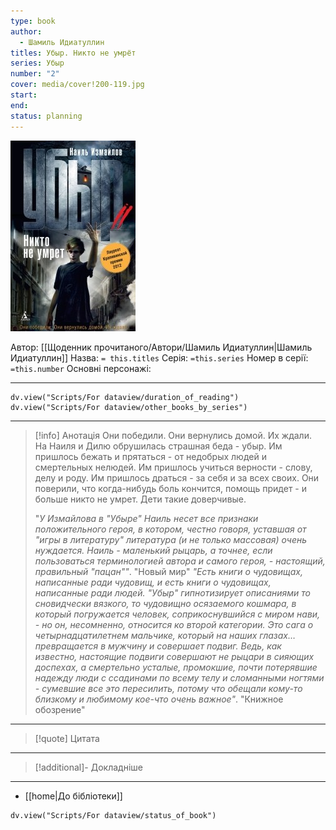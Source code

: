 ```yaml
---
type: book
author:
  - Шамиль Идиатуллин
titles: Убыр. Никто не умрёт
series: Убыр
number: "2"
cover: media/cover!200-119.jpg
start:
end:
status: planning
---
```

![cover|200](media/cover!200-119.jpg)

Автор: [[Щоденник прочитаного/Автори/Шамиль Идиатуллин|Шамиль Идиатуллин]]
Назва: `= this.titles`
Серія:  `=this.series`
Номер в серії: `=this.number`
Основні персонажі:

---
```dataviewjs
dv.view("Scripts/For dataview/duration_of_reading")
dv.view("Scripts/For dataview/other_books_by_series")
```

---
>[!info] Анотація
>Они победили.
>Они вернулись домой.
>Их ждали.
>На Наиля и Дилю обрушилась страшная беда - убыр. Им пришлось бежать и прятаться - от недобрых людей и смертельных нелюдей. Им пришлось учиться верности - слову, делу и роду. Им пришлось драться - за себя и за всех своих.
>Они поверили, что когда-нибудь боль кончится, помощь придет - и больше никто не умрет.
>Дети такие доверчивые.
>
>"*У Измайлова в "Убыре" Наиль несет все признаки положительного героя, в котором, честно говоря, уставшая от "игры в литературу" литература (и не только массовая) очень нуждается. Наиль - маленький рыцарь, а точнее, если пользоваться терминологией автора и самого героя, - настоящий, правильный "пацан""*. "Новый мир"
>*"Есть книги о чудовищах, написанные ради чудовищ, и есть книги о чудовищах, написанные ради людей. "Убыр" гипнотизирует описаниями то сновидчески вязкого, то чудовищно осязаемого кошмара, в который погружается человек, соприкоснувшийся с миром нави, - но он, несомненно, относится ко второй категории. Это сага о четырнадцатилетнем мальчике, который на наших глазах… превращается в мужчину и совершает подвиг. Ведь, как известно, настоящие подвиги совершают не рыцари в сияющих доспехах, а смертельно усталые, промокшие, почти потерявшие надежду люди с ссадинами по всему телу и сломанными ногтями - сумевшие все это пересилить, потому что обещали кому-то близкому и любимому кое-что очень важное"*. "Книжное обозрение"

___

>[!quote] Цитата

---
>[!additional]- Докладніше

---

- [[home|До бібліотеки]]

```dataviewjs
dv.view("Scripts/For dataview/status_of_book")
```